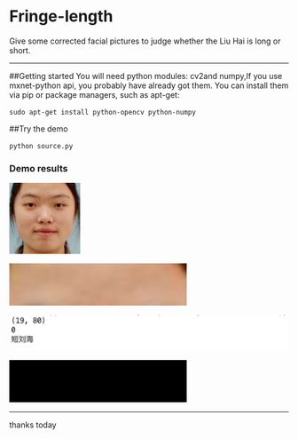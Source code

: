 # Fringe-length
Give some corrected facial pictures to judge whether the Liu Hai is long or short.


-------------------
##Getting started
You will need python modules: cv2and numpy,If you use mxnet-python api, you probably have already got them. You can install them via pip or package managers, such as apt-get:
```
sudo apt-get install python-opencv python-numpy
```
##Try the demo
```
python source.py
```
### Demo results

![picture](https://github.com/sunrongda/Fringe-length/blob/master/3_0.jpg)


![demo1](https://github.com/sunrongda/Fringe-length/blob/master/assets/1.png)


![demo2](https://github.com/sunrongda/Fringe-length/blob/master/assets/2.jpeg)


![demo3](https://github.com/sunrongda/Fringe-length/blob/master/assets/3.png)


-------------------
thanks today
